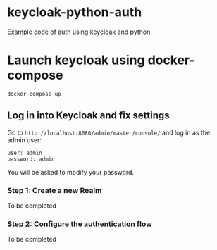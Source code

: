 # keycloak-python-auth
Example code of auth using keycloak and python

# Launch keycloak using docker-compose

```
docker-compose up
```

## Log in into Keycloak and fix settings

Go to `http://localhost:8080/admin/master/console/` and log in as the admin user:

```
user: admin
password: admin
```

You will be asked to modify your password.

### Step 1: Create a new Realm

To be completed

### Step 2: Configure the authentication flow

To be completed



